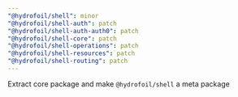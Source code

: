 ```yaml
---
"@hydrofoil/shell": minor
"@hydrofoil/shell-auth": patch
"@hydrofoil/shell-auth-auth0": patch
"@hydrofoil/shell-core": patch
"@hydrofoil/shell-operations": patch
"@hydrofoil/shell-resources": patch
"@hydrofoil/shell-routing": patch
---
```


Extract core package and make `@hydrofoil/shell` a meta package

